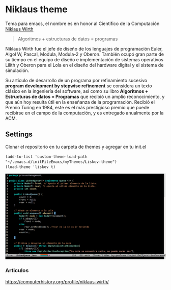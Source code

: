 # Niklaus theme
Tema para emacs, el nombre es en honor al Cientifico de la Computación [Niklaus Wirth](https://en.wikipedia.org/wiki/Niklaus_Wirth)

>  Algoritmos + estructuras de datos = programas

Niklaus Wirth fue el jefe de diseño de los lenguajes de programación Euler, Algol W, Pascal, Modula, Modula-2 y Oberon. También ocupó gran parte de su tiempo en el equipo de diseño e implementación de sistemas operativos Lilith y Oberon para el Lola en el diseño del hardware digital y el sistema de simulación.

Su artículo de desarrollo de un programa por refinamiento sucesivo **program development by stepwise refinement** se considera un texto clásico en la ingeniería del software, así como su libro **Algoritmos + Estructuras de datos = Programas** que recibió un amplio reconocimiento, y que aún hoy resulta útil en la enseñanza de la programación. Recibió el Premio Turing en 1984, este es el más prestigioso premio que puede recibirse en el campo de la computación, y es entregado anualmente por la ACM.


## Settings
Clonar el repositorio en tu carpeta de themes y agregar en tu init.el

~~~
(add-to-list 'custom-theme-load-path "~/.emacs.d/initFileEmacs/myThemes/Liskov-theme")
(load-theme 'liskov t)
~~~

![Screenshot Niklaus-theme](./img/Linked5.png)


### Articulos
<https://computerhistory.org/profile/niklaus-wirth/>
